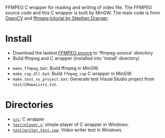 FFMPEG C wrapper for reading and writing of video file.
The FFMPEG source code and this C wrapper is built by MinGW.
The main code is from [OpenCV](http://www.opencv.org) and [ffmpeg tutorial by Stephen Dranger](http://dranger.com/ffmpeg/).


Install
=======

* Download the lastest [FFMPEG source](http://www.ffmpeg.org/download.html) to 'ffmpeg-source' directory
* Build ffmpeg and C wrapper (installed into 'install' directory)

- `make_ffmpeg.bat`: Build ffmpeg in MinGW.
- `make_cap_dll.bat`: Build `ffmpeg_cap` C wrapper in MinGW.
- `make_test_vs_project.bat`: Generate test Visual Studio project from
  `test/CMakeLists.txt`.


Directories
===========

- [`src`](src): C wrapper
- [`test/player.c`](test/player.c): simple player of C wrapper in Windows.
- [`test/writer_test.cpp`](test/writer_test.cpp): Video writer test in Windows.

